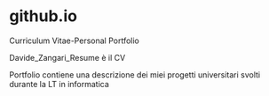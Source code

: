 # github.io
Curriculum Vitae-Personal Portfolio

Davide_Zangari_Resume è il CV

Portfolio contiene una descrizione dei miei progetti universitari svolti durante la LT in informatica

